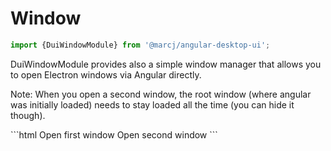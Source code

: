 <h1>Window</h1>

```typescript
import {DuiWindowModule} from '@marcj/angular-desktop-ui';
```

<p>
    DuiWindowModule provides also a simple window manager that allows you to open Electron windows via Angular directly. 
</p>

<p>
    Note: When you open a second window, the root window (where angular was initially loaded) needs to stay loaded all the time (you can hide it though).
</p>


<dui-code-frame height="150">
```html
    <dui-button (click)="openFirstWindow()">Open first window</dui-button>
    <dui-button (click)="openSecondWindow()">Open second window</dui-button>
```
</dui-code-frame>
